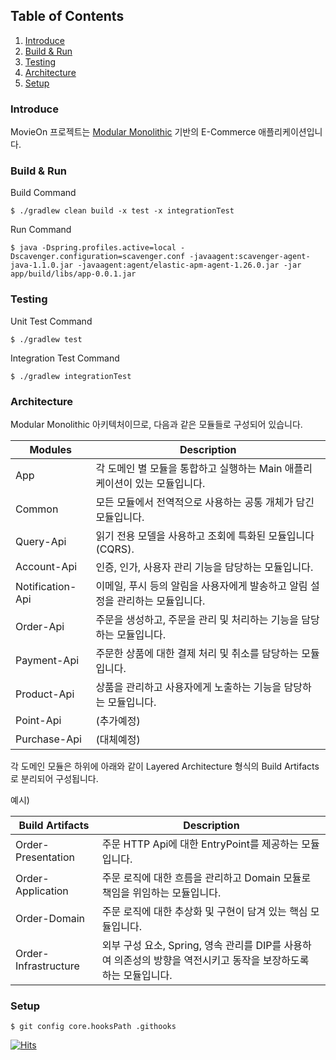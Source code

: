 ## Table of Contents

1. [Introduce](#Introduce)
2. [Build & Run](#Build-&-Run)
3. [Testing](#Testing)
4. [Architecture](#Architecture)
5. [Setup](#Setup)

### Introduce

MovieOn 프로젝트는 [Modular Monolithic](https://www.youtube.com/watch?v=5OjqD-ow8GE) 기반의 E-Commerce 애플리케이션입니다.

### Build & Run

Build Command

`$ ./gradlew clean build -x test -x integrationTest`

Run Command

`$ java -Dspring.profiles.active=local -Dscavenger.configuration=scavenger.conf -javaagent:scavenger-agent-java-1.1.0.jar -javaagent:agent/elastic-apm-agent-1.26.0.jar -jar app/build/libs/app-0.0.1.jar`

### Testing

Unit Test Command

`$ ./gradlew test`

Integration Test Command

`$ ./gradlew integrationTest`

### Architecture

Modular Monolithic 아키텍처이므로, 다음과 같은 모듈들로 구성되어 있습니다.

| Modules          | Description                                  |
|------------------|----------------------------------------------|
| App              | 각 도메인 별 모듈을 통합하고 실행하는 Main 애플리케이션이 있는 모듈입니다. |
| Common           | 모든 모듈에서 전역적으로 사용하는 공통 개체가 담긴 모듈입니다.          |
| Query-Api        | 읽기 전용 모델을 사용하고 조회에 특화된 모듈입니다(CQRS).          |
| Account-Api      | 인증, 인가, 사용자 관리 기능을 담당하는 모듈입니다.               |
| Notification-Api | 이메일, 푸시 등의 알림을 사용자에게 발송하고 알림 설정을 관리하는 모듈입니다. |
| Order-Api        | 주문을 생성하고, 주문을 관리 및 처리하는 기능을 담당하는 모듈입니다.      |
| Payment-Api      | 주문한 상품에 대한 결제 처리 및 취소를 담당하는 모듈입니다.           |
| Product-Api      | 상품을 관리하고 사용자에게 노출하는 기능을 담당하는 모듈입니다.          |
| Point-Api        | (추가예정)                                       |
| Purchase-Api     | (대체예정)                                       |

각 도메인 모듈은 하위에 아래와 같이 Layered Architecture 형식의 Build Artifacts로 분리되어 구성됩니다.

예시)

|Build Artifacts|Description|
|------|---|
|Order-Presentation|주문 HTTP Api에 대한 EntryPoint를 제공하는 모듈입니다.|
|Order-Application|주문 로직에 대한 흐름을 관리하고 Domain 모듈로 책임을 위임하는 모듈입니다.|
|Order-Domain|주문 로직에 대한 추상화 및 구현이 담겨 있는 핵심 모듈입니다.|
|Order-Infrastructure|외부 구성 요소, Spring, 영속 관리를 DIP를 사용하여 의존성의 방향을 역전시키고 동작을 보장하도록 하는 모듈입니다.|

### Setup

`$ git config core.hooksPath .githooks`

[![Hits](https://hits.seeyoufarm.com/api/count/incr/badge.svg?url=https%3A%2F%2Fgithub.com%2Ff-lab-edu%2FMovieOn&count_bg=%2379C83D&title_bg=%23555555&icon=&icon_color=%23E7E7E7&title=hits&edge_flat=false)](https://hits.seeyoufarm.com)
